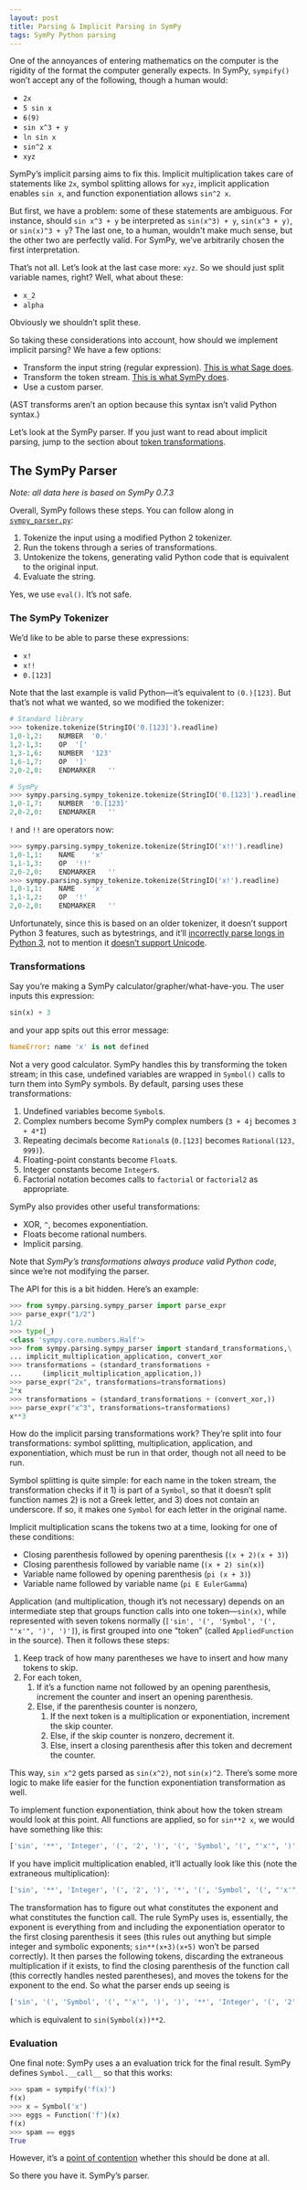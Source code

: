 ```yaml
---
layout: post
title: Parsing & Implicit Parsing in SymPy
tags: SymPy Python parsing
---
```


<div class="toc"></div>

One of the annoyances of entering mathematics on the computer is the
rigidity of the format the computer generally expects. In SymPy, `sympify()`
won’t accept any of the following, though a human would:

- `2x`
- `5 sin x`
- `6(9)`
- `sin x^3 + y`
- `ln sin x`
- `sin^2 x`
- `xyz`

SymPy’s implicit parsing aims to fix this. Implicit multiplication takes
care of statements like `2x`, symbol splitting allows for `xyz`, implicit
application enables `sin x`, and function exponentiation allows `sin^2 x`.

But first, we have a problem: some of these statements are ambiguous. For
instance, should `sin x^3 + y` be interpreted as `sin(x^3) + y`, `sin(x^3 +
y)`, or `sin(x)^3 + y`? The last one, to a human, wouldn't make much sense,
but the other two are perfectly valid. For SymPy, we’ve arbitrarily chosen
the first interpretation.

That’s not all. Let’s look at the last case more: `xyz`. So we should just
split variable names, right? Well, what about these:

- `x_2`
- `alpha`

Obviously we shouldn’t split these.

So taking these considerations into account, how should we implement
implicit parsing? We have a few options:

- Transform the input string (regular expression).
  [This is what Sage does](https://github.com/sagemath/sage/blob/master/src/sage/misc/preparser.py).
- Transform the token stream.
  [This is what SymPy does](https://github.com/sympy/sympy/blob/master/sympy/parsing/sympy_parser.py).
- Use a custom parser.

(AST transforms aren’t an option because this syntax isn’t valid Python
syntax.)

Let’s look at the SymPy parser. If you just want to read about implicit
parsing, jump to the section about [token transformations](#transformations).

## The SymPy Parser

*Note: all data here is based on SymPy 0.7.3*

Overall, SymPy follows these steps. You can follow along in
[`sympy_parser.py`](https://github.com/sympy/sympy/blob/master/sympy/parsing/sympy_parser.py):

1. Tokenize the input using a modified Python 2 tokenizer.
2. Run the tokens through a series of transformations.
3. Untokenize the tokens, generating valid Python code that is equivalent to
   the original input.
4. Evaluate the string.

Yes, we use `eval()`. It’s not safe.

### The SymPy Tokenizer

We’d like to be able to parse these expressions:

- `x!`
- `x!!`
- `0.[123]`

Note that the last example is valid Python—it’s equivalent to
`(0.)[123]`. But that’s not what we wanted, so we modified the tokenizer:

```python
# Standard library
>>> tokenize.tokenize(StringIO('0.[123]').readline)
1,0-1,2:	NUMBER	'0.'
1,2-1,3:	OP	'['
1,3-1,6:	NUMBER	'123'
1,6-1,7:	OP	']'
2,0-2,0:	ENDMARKER	''

# SymPy
>>> sympy.parsing.sympy_tokenize.tokenize(StringIO('0.[123]').readline)
1,0-1,7:	NUMBER	'0.[123]'
2,0-2,0:	ENDMARKER	''
```

`!` and `!!` are operators now:

```python
>>> sympy.parsing.sympy_tokenize.tokenize(StringIO('x!!').readline)
1,0-1,1:	NAME	'x'
1,1-1,3:	OP	'!!'
2,0-2,0:	ENDMARKER	''
>>> sympy.parsing.sympy_tokenize.tokenize(StringIO('x!').readline)
1,0-1,1:	NAME	'x'
1,1-1,2:	OP	'!'
2,0-2,0:	ENDMARKER	''
```

Unfortunately, since this is based on an older tokenizer, it doesn’t support
Python 3 features, such as bytestrings, and it’ll
[incorrectly parse longs in Python 3](https://code.google.com/p/sympy/issues/detail?id=3986),
not to mention it
[doesn’t support Unicode](https://code.google.com/p/sympy/issues/detail?id=1763).

### Transformations

Say you’re making a SymPy calculator/grapher/what-have-you. The user inputs
this expression:

```python
sin(x) + 3
```

and your app spits out this error message:

```python
NameError: name 'x' is not defined
```

Not a very good calculator. SymPy handles this by transforming the token
stream; in this case, undefined variables are wrapped in `Symbol()` calls to
turn them into SymPy symbols. By default, parsing uses these
transformations:

1. Undefined variables become `Symbol`s.
2. Complex numbers become SymPy complex numbers (`3 + 4j` becomes `3 + 4*I`)
3. Repeating decimals become `Rational`s (`0.[123]` becomes `Rational(123,
   999)`).
4. Floating-point constants become `Float`s.
5. Integer constants become `Integer`s.
5. Factorial notation becomes calls to `factorial` or `factorial2` as
   appropriate.

SymPy also provides other useful transformations:

- XOR, `^`, becomes exponentiation.
- Floats become rational numbers.
- Implicit parsing.

Note that *SymPy’s transformations always produce valid Python code*, since
we’re not modifying the parser.

The API for this is a bit hidden. Here’s an example:

```python
>>> from sympy.parsing.sympy_parser import parse_expr
>>> parse_expr("1/2")
1/2
>>> type(_)
<class 'sympy.core.numbers.Half'>
>>> from sympy.parsing.sympy_parser import standard_transformations,\
... implicit_multiplication_application, convert_xor
>>> transformations = (standard_transformations +
...     (implicit_multiplication_application,))
>>> parse_expr("2x", transformations=transformations)
2*x
>>> transformations = (standard_transformations + (convert_xor,))
>>> parse_expr("x^3", transformations=transformations)
x**3
```

How do the implicit parsing transformations work? They’re split into four
transformations: symbol splitting, multiplication, application, and
exponentiation, which must be run in that order, though not all need to be
run.

Symbol splitting is quite simple: for each name in the token stream, the
transformation checks if it 1) is part of a `Symbol`, so that it doesn’t
split function names 2) is not a Greek letter, and 3) does not contain an
underscore. If so, it makes one `Symbol` for each letter in the original
name.

Implicit multiplication scans the tokens two at a time, looking for one of
these conditions:

- Closing parenthesis followed by opening parenthesis (`(x + 2)(x + 3)`)
- Closing parenthesis followed by variable name (`(x + 2) sin(x)`)
- Variable name followed by opening parenthesis (`pi (x + 3)`)
- Variable name followed by variable name (`pi E EulerGamma`)

Application (and multiplication, though it’s not necessary) depends on an
intermediate step that groups function calls into one token—`sin(x)`, while
represented with seven tokens normally
(`['sin', '(', 'Symbol', '(', "'x'", ')', ')']`), is first grouped into one
“token” (called `AppliedFunction` in the source). Then it follows these
steps:

1. Keep track of how many parentheses we have to insert and how many tokens
   to skip.
1. For each token,
    1. If it’s a function name not followed by an opening parenthesis, increment
       the counter and insert an opening parenthesis.
    1. Else, if the parenthesis counter is nonzero,
        1. If the next token is a multiplication or exponentiation, increment
           the skip counter.
        1. Else, if the skip counter is nonzero, decrement it.
        1. Else, insert a closing parenthesis after this token and decrement
           the counter.

This way, `sin x^2` gets parsed as `sin(x^2)`, not `sin(x)^2`. There’s some
more logic to make life easier for the function exponentiation
transformation as well.

To implement function exponentiation, think about how the token stream would
look at this point. All functions are applied, so for `sin**2 x`, we would
have something like this:

```python
['sin', '**', 'Integer', '(', '2', ')', '(', 'Symbol', '(', "'x'", ')', ')']
```

If you have implicit multiplication enabled, it’ll actually look like this
(note the extraneous multiplication):

```python
['sin', '**', 'Integer', '(', '2', ')', '*', '(', 'Symbol', '(', "'x'", ')', ')']
````

The transformation has to figure out what constitutes the exponent and what
constitutes the function call. The rule SymPy uses is, essentially, the
exponent is everything from and including the exponentiation operator to the
first closing parenthesis it sees (this rules out anything but simple
integer and symbolic exponents; `sin**(x+3)(x+5)` won’t be parsed
correctly). It then parses the following tokens, discarding the extraneous
multiplication if it exists, to find the closing parenthesis of the function
call (this correctly handles nested parentheses), and moves the tokens for
the exponent to the end. So what the parser ends up seeing is

```python
['sin', '(', 'Symbol', '(', "'x'", ')', ')', '**', 'Integer', '(', '2', ')']
```

which is equivalent to `sin(Symbol(x))**2`.

### Evaluation

One final note: SymPy uses a an evaluation trick for the final result. SymPy
defines `Symbol.__call__` so that this works:

```python
>>> spam = sympify('f(x)')
f(x)
>>> x = Symbol('x')
>>> eggs = Function('f')(x)
f(x)
>>> spam == eggs
True
```

However, it’s a
[point of contention](https://code.google.com/p/sympy/issues/detail?id=440)
whether this should be done at all.

So there you have it. SymPy’s parser.
